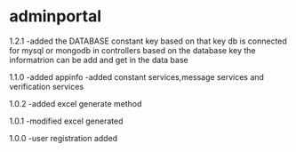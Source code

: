 # adminportal
1.2.1
-added the DATABASE constant key based on that key db is connected for mysql or mongodb in controllers 
based on the database key the informatrion can be add and get in the data base

1.1.0
-added appinfo
-added constant services,message services and verification services

1.0.2
-added excel generate method

1.0.1
-modified excel generated 

1.0.0
-user registration added

